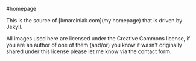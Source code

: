 #homepage

This is the source of [kmarciniak.com](my homepage) that is driven by Jekyll.

All images used here are licensed under the Creative Commons license, if you are an author of one of them (and/or) you know it wasn't originally shared under this license please let me know via the contact form.
